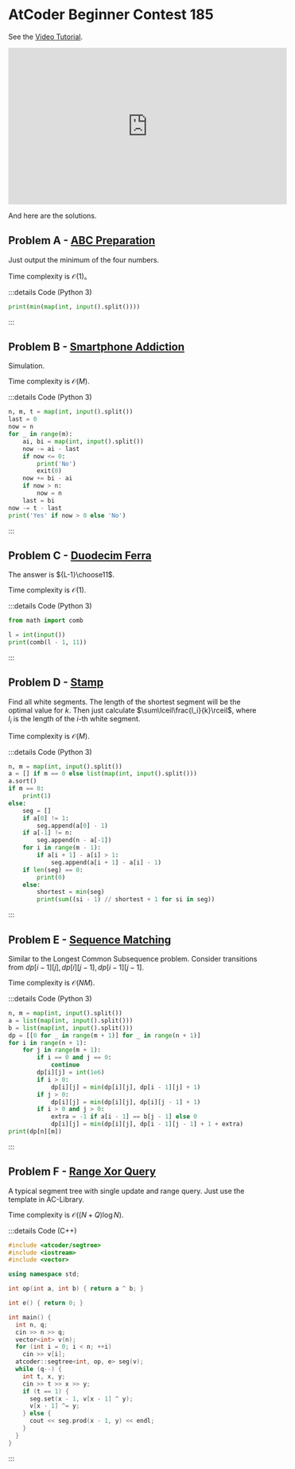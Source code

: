 # AtCoder Beginner Contest 185

See the [Video Tutorial](https://www.youtube.com/watch?v=sq-A_1kBvPQ).

<iframe width="560" height="315" src="https://www.youtube.com/embed/sq-A_1kBvPQ" frameborder="0" allow="accelerometer; autoplay; clipboard-write; encrypted-media; gyroscope; picture-in-picture" allowfullscreen></iframe>

And here are the solutions.

## Problem A - [ABC Preparation](https://atcoder.jp/contests/abc185/tasks/abc185_a)

Just output the minimum of the four numbers.

Time complexity is $\mathcal{O}(1)$。

:::details Code (Python 3)

```python
print(min(map(int, input().split())))
```

:::

## Problem B - [Smartphone Addiction](https://atcoder.jp/contests/abc185/tasks/abc185_b)

Simulation.

Time complexity is $\mathcal{O}(M)$.

:::details Code (Python 3)

```python
n, m, t = map(int, input().split())
last = 0
now = n
for _ in range(m):
    ai, bi = map(int, input().split())
    now -= ai - last
    if now <= 0:
        print('No')
        exit(0)
    now += bi - ai
    if now > n:
        now = n
    last = bi
now -= t - last
print('Yes' if now > 0 else 'No')
```

:::

## Problem C - [Duodecim Ferra](https://atcoder.jp/contests/abc185/tasks/abc185_c)

The answer is ${L-1}\choose11$.

Time complexity is $\mathcal{O}(1)$.

:::details Code (Python 3)

```python
from math import comb

l = int(input())
print(comb(l - 1, 11))
```

:::

## Problem D - [Stamp](https://atcoder.jp/contests/abc185/tasks/abc185_d)

Find all white segments. The length of the shortest segment will be the optimal value for $k$. Then just calculate $\sum\lceil\frac{l_i}{k}\rceil$, where $l_i$ is the length of the $i$-th white segment.

Time complexity is $\mathcal{O}(M)$.

:::details Code (Python 3)

```python
n, m = map(int, input().split())
a = [] if m == 0 else list(map(int, input().split()))
a.sort()
if m == 0:
    print(1)
else:
    seg = []
    if a[0] != 1:
        seg.append(a[0] - 1)
    if a[-1] != n:
        seg.append(n - a[-1])
    for i in range(m - 1):
        if a[i + 1] - a[i] > 1:
            seg.append(a[i + 1] - a[i] - 1)
    if len(seg) == 0:
        print(0)
    else:
        shortest = min(seg)
        print(sum((si - 1) // shortest + 1 for si in seg))
```

:::

## Problem E - [Sequence Matching](https://atcoder.jp/contests/abc185/tasks/abc185_e)

Similar to the Longest Common Subsequence problem. Consider transitions from $dp[i-1][j],dp[i][j-1],dp[i-1][j-1]$.

Time complexity is $\mathcal{O}(NM)$.

:::details Code (Python 3)

```python
n, m = map(int, input().split())
a = list(map(int, input().split()))
b = list(map(int, input().split()))
dp = [[0 for _ in range(m + 1)] for _ in range(n + 1)]
for i in range(n + 1):
    for j in range(m + 1):
        if i == 0 and j == 0:
            continue
        dp[i][j] = int(1e6)
        if i > 0:
            dp[i][j] = min(dp[i][j], dp[i - 1][j] + 1)
        if j > 0:
            dp[i][j] = min(dp[i][j], dp[i][j - 1] + 1)
        if i > 0 and j > 0:
            extra = -1 if a[i - 1] == b[j - 1] else 0
            dp[i][j] = min(dp[i][j], dp[i - 1][j - 1] + 1 + extra)
print(dp[n][m])
```

:::

## Problem F - [Range Xor Query](https://atcoder.jp/contests/abc185/tasks/abc185_f)

A typical segment tree with single update and range query. Just use the template in AC-Library.

Time complexity is $\mathcal{O}((N+Q)\log N)$.

:::details Code (C++)

```cpp
#include <atcoder/segtree>
#include <iostream>
#include <vector>

using namespace std;

int op(int a, int b) { return a ^ b; }

int e() { return 0; }

int main() {
  int n, q;
  cin >> n >> q;
  vector<int> v(n);
  for (int i = 0; i < n; ++i)
    cin >> v[i];
  atcoder::segtree<int, op, e> seg(v);
  while (q--) {
    int t, x, y;
    cin >> t >> x >> y;
    if (t == 1) {
      seg.set(x - 1, v[x - 1] ^ y);
      v[x - 1] ^= y;
    } else {
      cout << seg.prod(x - 1, y) << endl;
    }
  }
}
```

:::
